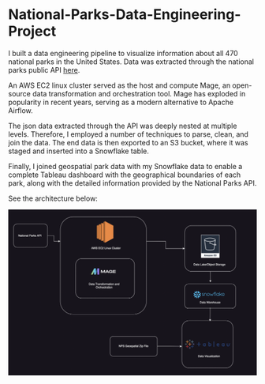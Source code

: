 # National-Parks-Data-Engineering-Project

I built a data engineering pipeline to visualize information about all 470 national parks in the United States. Data was extracted through the national parks public API [here](https://www.nps.gov/subjects/developer/get-started.htm).

An AWS EC2 linux cluster served as the host and compute Mage, an open-source data transformation and orchestration tool. Mage has exploded in popularity in recent years, serving as a modern alternative to Apache Airflow. 

The json data extracted through the API was deeply nested at multiple levels. Therefore, I employed a number of techniques to parse, clean, and join the data. The end data is then exported to an S3 bucket, where it was staged and inserted into a Snowflake table.

Finally, I joined geospatial park data with my Snowflake data to enable a complete Tableau dashboard with the geographical boundaries of each park, along with the detailed information provided by the National Parks API.

See the architecture below:

![Data Pipeline Architecture](pipeline_architecture_diagram.png)
